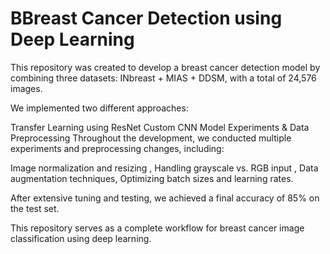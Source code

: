 # BBreast Cancer Detection using Deep Learning
This repository was created to develop a breast cancer detection model by combining three datasets:
INbreast + MIAS + DDSM, with a total of 24,576 images.

We implemented two different approaches:

Transfer Learning using ResNet
Custom CNN Model
Experiments & Data Preprocessing
Throughout the development, we conducted multiple experiments and preprocessing changes, including:

Image normalization and resizing , 
Handling grayscale vs. RGB input , 
Data augmentation techniques, 
Optimizing batch sizes and learning rates.


After extensive tuning and testing, we achieved a final accuracy of 85% on the test set.

This repository serves as a complete workflow for breast cancer image classification using deep learning.
